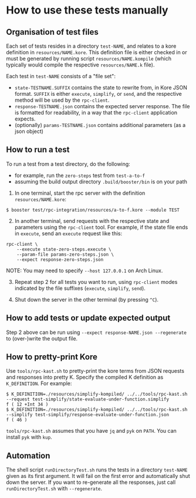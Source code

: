 # How to use these tests manually

## Organisation of test files

Each set of tests resides in a directory `test-NAME`, and relates to a kore definition in `resources/NAME.kore`. This definition file is either checked in or must be generated by running script `resources/NAME.kompile` (which typically would compile the respective `resources/NAME.k` file).

Each test in `test-NAME` consists of a "file set":

* `state-TESTNAME.SUFFIX` contains the state to rewrite from, in Kore JSON format. `SUFFIX` is either `execute`, `simplify`, or `send`, and the respective method will be used by the `rpc-client`.
* `response-TESTNAME.json` contains the expected server response. The file is formatted for readability, in a way that the `rpc-client` application expects.
* (optionally) `params-TESTNAME.json` contains additional parameters (as a json object)

## How to run a test

To run a test from a test directory, do the following:

- for example, run the `zero-steps` test from `test-a-to-f`
- assuming the build output directory `.build/booster/bin` is on your path

1) In one terminal, start the rpc server with the definition `resources/NAME.kore`:

```
$ booster test/rpc-integration/resources/a-to-f.kore --module TEST
```

2) In another terminal, send requests with the respective state and parameters using the `rpc-client` tool. For example, if the state file ends in `execute`, send an `execute` request like this:

```
rpc-client \
    --execute state-zero-steps.execute \
    --param-file params-zero-steps.json \
    --expect response-zero-steps.json
```

NOTE: You may need to specify `--host 127.0.0.1` on Arch Linux.

3) Repeat step 2 for all tests you want to run, using `rpc-client` modes indicated by the file suffixes (`execute`, `simplify`, `send`).

4) Shut down the server in the other terminal (by pressing `^C`).

## How to add tests or update expected output

Step 2 above can be run using `--expect response-NAME.json --regenerate` to (over-)write the output file.

## How to pretty-print Kore

Use `tools/rpc-kast.sh` to pretty-print the kore terms from JSON requests and responses into pretty K. Specify the compiled K definition as `K_DEFINITION`. For example:

```
$ K_DEFINITION=./resources/simplify-kompiled/ ../../tools/rpc-kast.sh --request test-simplify/state-evaluate-under-function.simplify
f ( 12 +Int 34 )
$ K_DEFINITION=./resources/simplify-kompiled/ ../../tools/rpc-kast.sh --simplify test-simplify/response-evaluate-under-function.json
f ( 46 )
```

`tools/rpc-kast.sh` assumes that you have `jq` and `pyk` on `PATH`. You can install `pyk` with `kup`.

## Automation

The shell script `runDirectoryTest.sh` runs the tests in a directory `test-NAME` given as its first argument. It will fail on the first error and automatically shut down the server. If you want to re-generate all the responses, just call `runDirectoryTest.sh` with `--regenerate`.
